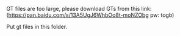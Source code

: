GT files are too large, please download GTs from this link:(https://pan.baidu.com/s/13A5UgJ6WhbOo8t-moNZObg 
pw: togb)

Put gt files in this folder.
